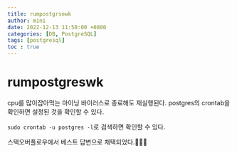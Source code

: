 ```yaml
---
title: rumpostgrsewk
author: mini
date: 2022-12-13 11:50:00 +0800
categories: [DB, PostgreSQL]
tags: [postgresql]
toc : true
---
```


# rumpostgreswk 

cpu를 많이잡아먹는 마이닝 바이러스로 종료해도 재실행된다. postgres의 crontab을 확인하면 설정된 것을 확인할 수 있다. 

`sudo crontab -u postgres -l`로 검색하면 확인할 수 있다.

 스택오버플로우에서 베스트 답변으로 채택되었다.💃💃💃

